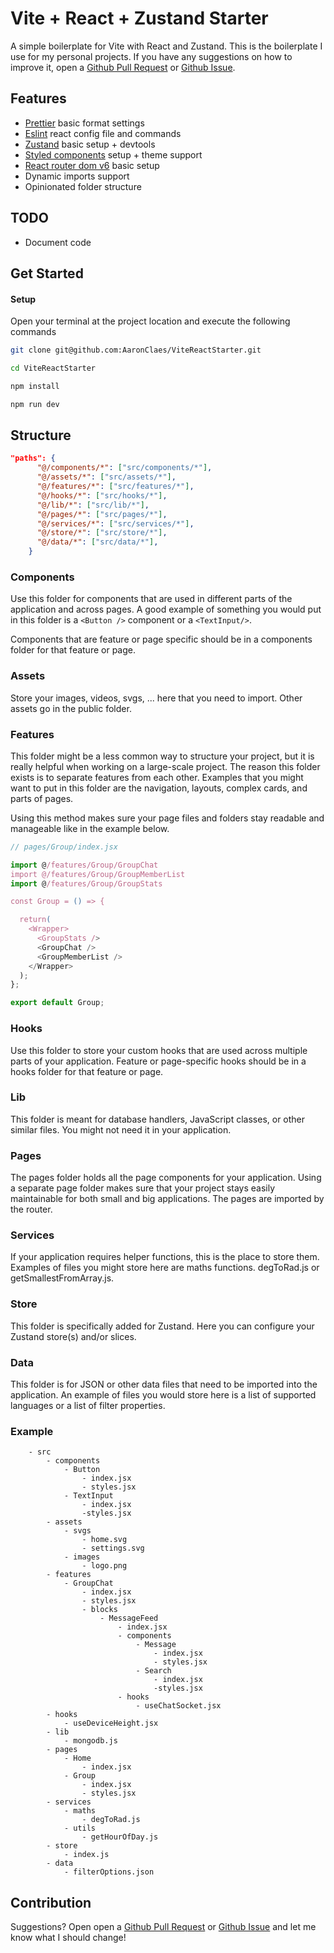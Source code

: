 # Vite + React + Zustand Starter

A simple boilerplate for Vite with React and Zustand. This is the boilerplate I use for my personal projects. If you have any suggestions on how to improve it, open a [Github Pull Request](https://github.com/AaronClaes/ViteReactStarter/pulls) or [Github Issue](https://github.com/AaronClaes/ViteReactStarter/issues).

## Features

- [Prettier](https://prettier.io/) basic format settings
- [Eslint](https://eslint.org/) react config file and commands
- [Zustand](https://github.com/pmndrs/zustand) basic setup + devtools
- [Styled components](https://styled-components.com/) setup + theme support
- [React router dom v6](https://reactrouter.com/en/main) basic setup
- Dynamic imports support
- Opinionated folder structure

## TODO

- Document code

## Get Started

#### Setup

Open your terminal at the project location and execute the following commands

```bash
git clone git@github.com:AaronClaes/ViteReactStarter.git
```

```bash
cd ViteReactStarter
```

```bash
npm install
```

```bash
npm run dev
```

## Structure

```json
"paths": {
      "@/components/*": ["src/components/*"],
      "@/assets/*": ["src/assets/*"],
      "@/features/*": ["src/features/*"],
      "@/hooks/*": ["src/hooks/*"],
      "@/lib/*": ["src/lib/*"],
      "@/pages/*": ["src/pages/*"],
      "@/services/*": ["src/services/*"],
      "@/store/*": ["src/store/*"],
      "@/data/*": ["src/data/*"],
    }
```

### Components

Use this folder for components that are used in different parts of the application and across pages. A good example of something you would put in this folder is a `<Button />` component or a `<TextInput/>`.

Components that are feature or page specific should be in a components folder for that feature or page.

### Assets

Store your images, videos, svgs, ... here that you need to import. Other assets go in the public folder.

### Features

This folder might be a less common way to structure your project, but it is really helpful when working on a large-scale project. The reason this folder exists is to separate features from each other. Examples that you might want to put in this folder are the navigation, layouts, complex cards, and parts of pages.

Using this method makes sure your page files and folders stay readable and manageable like in the example below.

```js
// pages/Group/index.jsx

import @/features/Group/GroupChat
import @/features/Group/GroupMemberList
import @/features/Group/GroupStats

const Group = () => {

  return(
    <Wrapper>
      <GroupStats />
      <GroupChat />
      <GroupMemberList />
    </Wrapper>
  );
};

export default Group;
```

### Hooks

Use this folder to store your custom hooks that are used across multiple parts of your application.
Feature or page-specific hooks should be in a hooks folder for that feature or page.

### Lib

This folder is meant for database handlers, JavaScript classes, or other similar files. You might not need it in your application.

### Pages

The pages folder holds all the page components for your application. Using a separate page folder makes sure that your project stays easily maintainable for both small and big applications. The pages are imported by the router.

### Services

If your application requires helper functions, this is the place to store them. Examples of files you might store here are maths functions. degToRad.js or getSmallestFromArray.js.

### Store

This folder is specifically added for Zustand. Here you can configure your Zustand store(s) and/or slices.

### Data

This folder is for JSON or other data files that need to be imported into the application. An example of files you would store here is a list of supported languages or a list of filter properties.

### Example

```
    - src
        - components
            - Button
                - index.jsx
                - styles.jsx
            - TextInput
                - index.jsx
                -styles.jsx
        - assets
            - svgs
                - home.svg
                - settings.svg
            - images
                - logo.png
        - features
            - GroupChat
                - index.jsx
                - styles.jsx
                - blocks
                    - MessageFeed
                        - index.jsx
                        - components
                            - Message
                                - index.jsx
                                - styles.jsx
                            - Search
                                - index.jsx
                                -styles.jsx
                        - hooks
                            - useChatSocket.jsx
        - hooks
            - useDeviceHeight.jsx
        - lib
            - mongodb.js
        - pages
            - Home
                - index.jsx
            - Group
                - index.jsx
                - styles.jsx
        - services
            - maths
                - degToRad.js
            - utils
                - getHourOfDay.js
        - store
            - index.js
        - data
            - filterOptions.json
```

## Contribution

Suggestions? Open open a [Github Pull Request](https://github.com/AaronClaes/ViteReactStarter/pulls) or [Github Issue](https://github.com/AaronClaes/ViteReactStarter/issues) and let me know what I should change!
